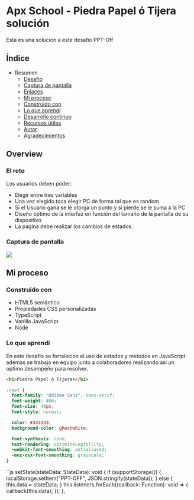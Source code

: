 # Apx School - Piedra Papel ó Tijera solución

Esta es una solucion a este desafio PPT-Off

## Índice

- Resumen
  - [Desafio](#desafio)
  - [Captura de pantalla](#captura-de-pantalla)
  - [Enlaces](#https://preeminent-squirrel-24c83e.netlify.app)
  - [Mi proceso](#miproceso)
  - [Construido con](#JavaScript-HTML-CSS-TypeScript)
  - [Lo que aprendí](#Uso-de-TypeScript-LocalStorage-Manejo-de-eventos-Manejo-de-Estados)
  - [Desarrollo continuo](#Juego-Off-Line)
  - [Recursos útiles](#Vite-Project)
  - [Autor](#Cristian-Minni)
  - [Agradecimientos](#Agradezco-a-mi-amigo-Sergio-Luis)


## Overview

### El reto

Los usuarios deben poder:

- Elegir entre tres variables
- Una vez elegido toca elegir PC de forma tal que es random
- Si el Usuario gana se le otorga un punto y si pierde se le suma a la PC
- Diseño óptimo de la interfaz en función del tamaño de la pantalla de su dispositivo.
- La pagína debe realizar los cambios de estados.

### Captura de pantalla

![](C:\Users\usuario\OneDrive\Escritorio)



## Mi proceso


### Construido con

- HTML5 semántico
- Propiedades CSS personalizadas
- TypeScript
- Vanilla JavaScript
- Node

### Lo que aprendí

En este desafio se fortalecion el uso de estados y metodos en JavaScript ademas se trabajo en equipo junto a colaboradores realizando asi un optimo desempeño para resolver.

```html
<h1>Piedra Papel ó Tijeras</h1>
```
```css
:root {
  font-family: "Odibee Sans", sans-serif;
  font-weight: 400;
  font-size: 40px;
  font-style: normal;

  color: #333333;
  background-color: ghostwhite;

  font-synthesis: none;
  text-rendering: optimizeLegibility;
  -webkit-font-smoothing: antialiased;
  -moz-osx-font-smoothing: grayscale;
}
```
``js
setState(stateData: StateData): void {
    if (supportStorage()) {
      localStorage.setItem("PPT-OFF", JSON.stringify(stateData));
    } else {
      this.data = stateData;
    }
    this.listeners.forEach((callback: Function): void => {
      callback(this.data);
    });
  },
```
